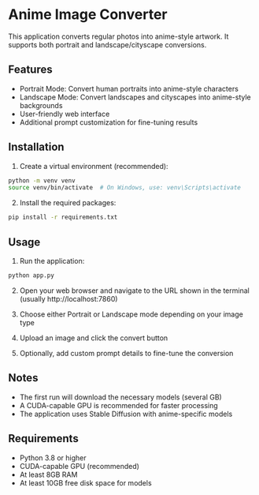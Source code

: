 # Anime Image Converter

This application converts regular photos into anime-style artwork. It supports both portrait and landscape/cityscape conversions.

## Features

- Portrait Mode: Convert human portraits into anime-style characters
- Landscape Mode: Convert landscapes and cityscapes into anime-style backgrounds
- User-friendly web interface
- Additional prompt customization for fine-tuning results

## Installation

1. Create a virtual environment (recommended):
```bash
python -m venv venv
source venv/bin/activate  # On Windows, use: venv\Scripts\activate
```

2. Install the required packages:
```bash
pip install -r requirements.txt
```

## Usage

1. Run the application:
```bash
python app.py
```

2. Open your web browser and navigate to the URL shown in the terminal (usually http://localhost:7860)

3. Choose either Portrait or Landscape mode depending on your image type

4. Upload an image and click the convert button

5. Optionally, add custom prompt details to fine-tune the conversion

## Notes

- The first run will download the necessary models (several GB)
- A CUDA-capable GPU is recommended for faster processing
- The application uses Stable Diffusion with anime-specific models

## Requirements

- Python 3.8 or higher
- CUDA-capable GPU (recommended)
- At least 8GB RAM
- At least 10GB free disk space for models
